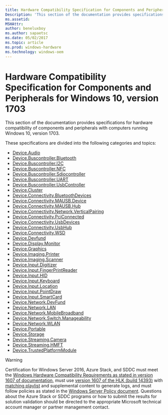 ```yaml
---
title: Hardware Compatibility Specification for Components and Peripherals for Windows 10, version 1703
Description: 'This section of the documentation provides specifications for hardware compatibility of components and peripherals with computers running Windows 10, version 1703.'
ms.assetid: 
MSHAttr: 
author: beneluxboy
ms.author: sapaetsc
ms.date: 05/02/2017
ms.topic: article
ms.prod: windows-hardware
ms.technology: windows-oem
---
```


# Hardware Compatibility Specification for Components and Peripherals for Windows 10, version 1703

This section of the documentation provides specifications for hardware compatibility of components and peripherals with computers running Windows 10, version 1703.

These specifications are divided into the following categories and topics:

- [Device.Audio](device-audio.md)
- [Device.Buscontroller.Bluetooth](device-buscontroller-bluetooth.md)
- [Device.Buscontroller.I2C](device-buscontroller-i2c.md)
- [Device.Buscontroller.NFC](device-buscontroller-nfc.md)
- [Device.Buscontroller.Sdiocontroller](device-buscontroller-sdiocontroller.md)
- [Device.Buscontroller.UART](device-buscontroller-uart.md)
- [Device.Buscontroller.UsbController](device-buscontroller-usbcontroller.md)
- [Device.Cluster](device-cluster.md)
- [Device.Connectivity.BluetoothDevices](device-connectivity-bluetoothdevices.md)
- [Device.Connectivity.MAUSB.Device](device-connectivity-mausb-device.md)
- [Device.Connectivity.MAUSB.Hub](device-connectivity-mausb-hub.md)
- [Device.Connectivity.Network.VerticalPairing](device-connectivity-network-verticalpairing.md)
- [Device.Connectivity.PciConnected](device-connectivity-pciconnected.md)
- [Device.Connectivity.UsbDevices](device-connectivity-usbdevices.md)
- [Device.Connectivity.UsbHub](device-connectivity-usbhub.md)
- [Device.Connectivity.WSD](device-connectivity-wsd.md)
- [Device.Devfund](device-devfund.md)
- [Device.Display.Monitor](device-display-monitor.md)
- [Device.Graphics](device-graphics.md)
- [Device.Imaging.Printer](device-imaging-printer.md)
- [Device.Imaging.Scanner](device-imaging-scanner.md)
- [Device.Input.Digitizer](device-input-digitizer.md)
- [Device.Input.FingerPrintReader](device-input-fingerprintreader.md)
- [Device.Input.HID](device-input-hid.md)
- [Device.Input.Keyboard](device-input-keyboard.md)
- [Device.Input.Location](device-input-location.md)
- [Device.Input.PointDraw](device-input-pointdraw.md)
- [Device.Input.SmartCard](device-input-smartcard.md)
- [Device.Network.DevFund](device-network-devfund.md)
- [Device.Network.LAN](device-network-lan.md)
- [Device.Network.MobileBroadband](device-network-mobilebroadband.md)
- [Device.Network.Switch.Manageability](device-network-switch-manageability.md)
- [Device.Network.WLAN](device-network-wlan.md)
- [Device.Portable](device-portable.md)
- [Device.Storage](device-storage.md)
- [Device.Streaming.Camera](device-streaming-camera.md)
- [Device.Streaming.HMFT](device-streaming-hmft.md)
- [Device.TrustedPlatformModule](device-trustedplatformmodule.md)

> [!WARNING]
> Certification for Windows Server 2016, Azure Stack, and SDDC must meet the [Windows Hardware Compatibility Requirements as stated in version 1607 of documentation](https://docs.microsoft.com/en-us/windows-hardware/design/compatibility/), must use [version 1607 of the HLK (build 14393)](https://go.microsoft.com/fwlink/p/?LinkID=404112) with [matching playlist](http://aka.ms/hlkplaylist) and supplemental content to generate logs, and must follow policies as stated in the [Windows Server Policy document](https://go.microsoft.com/fwlink/p/?linkid=834831). Questions about the Azure Stack or SDDC programs or how to submit the results for solution validation should be directed to the appropriate Microsoft technical account manager or partner management contact.
